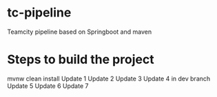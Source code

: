 # tc-pipeline
Teamcity pipeline based on Springboot and maven

# Steps to build the project
mvnw clean install
Update 1
Update 2
Update 3
Update 4 in dev branch
Update 5
Update 6
Update 7 
